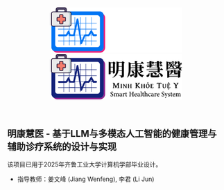 <p align="center">
  <br>
  <img src="./image/mkty_cn_dark.svg#gh-dark-mode-only" style="width:60%;">
  <img src="./image/mkty_cn_light.svg#gh-light-mode-only" style="width:60%;">
</p>
<br>

## 明康慧医 - 基于LLM与多模态人工智能的健康管理与辅助诊疗系统的设计与实现

该项目已用于2025年齐鲁工业大学计算机学部毕业设计。

- 指导教师：姜文峰 (Jiang Wenfeng), 李君 (Li Jun)


